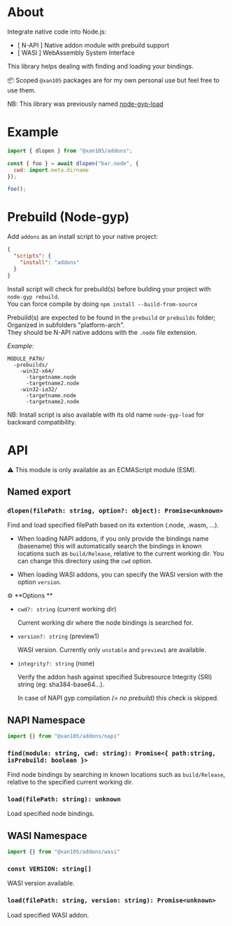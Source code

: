 About
=====

Integrate native code into Node.js:

- [ N-API ] Native addon module with prebuild support
- [ WASI ] WebAssembly System Interface

This library helps dealing with finding and loading your bindings.

📦 Scoped `@xan105` packages are for my own personal use but feel free to use them.

NB: This library was previously named [node-gyp-load](https://www.npmjs.com/package/node-gyp-load)

Example
=======

```js
import { dlopen } from "@xan105/addons";

const { foo } = await dlopen("bar.node", {
  cwd: import.meta.dirname
});

foo();
```

Prebuild (Node-gyp)
===================

Add `addons` as an install script to your native project:

```json
{
  "scripts": {
    "install": "addons"
  }
}
```

Install script will check for prebuild(s) before building your project with `node-gyp rebuild`.<br />
You can force compile by doing `npm install --build-from-source`

Prebuild(s) are expected to be found in the `prebuild` or `prebuilds` folder;<br />
Organized in subfolders "platform-arch".<br />
They should be N-API native addons with the `.node` file extension.

_Example:_
```
MODULE_PATH/
  -prebuilds/
    -win32-x64/
      -targetname.node
      -targetname2.node
    -win32-ia32/
      -targetname.node
      -targetname2.node
```

NB: Install script is also available with its old name `node-gyp-load` for backward compatibility.

API
===

⚠️ This module is only available as an ECMAScript module (ESM).<br />

## Named export

### `dlopen(filePath: string, option?: object): Promise<unknown>`

Find and load specified filePath based on its extention (.node, .wasm, ...).

- When loading NAPI addons, if you only provide the bindings name (basename) this will automatically search the bindings in known locations such as `build/Release`, relative to the current working dir. You can change this directory using the `cwd` option.

- When loading WASI addons, you can specify the WASI version with the option `version`.

⚙️ **Options **

+ `cwd?: string` (current working dir)

  Current working dir where the node bindings is searched for.

+ `version?: string` (preview1)

  WASI version. Currently only `unstable` and `preview1` are available.

+ `integrity?: string` (none)

  Verify the addon hash against specified Subresource Integrity (SRI) string (eg: sha384-base64...).
  
  In case of NAPI gyp compilation _(= no prebuild)_ this check is skipped.

## NAPI Namespace

```js
import {} from "@xan105/addons/napi"
```

### `find(module: string, cwd: string): Promise<{ path:string, isPrebuild: boolean }>`

Find node bindings by searching in known locations such as `build/Release`, relative to the specified current working dir.

### `load(filePath: string): unknown`

Load specified node bindings.

## WASI Namespace

```js
import {} from "@xan105/addons/wasi"
```

### `const VERSION: string[]`

WASI version available.

### `load(filePath: string, version: string): Promise<unknown>`

Load specified WASI addon.